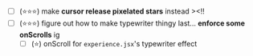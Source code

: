 - [ ] (⭐⭐⭐) make **cursor release pixelated stars** instead ><!!
- [ ] (⭐⭐⭐) figure out how to make typewriter thingy last... **enforce some onScrolls** ig
    - [ ] (⭐) onScroll for `experience.jsx`'s typewriter effect
